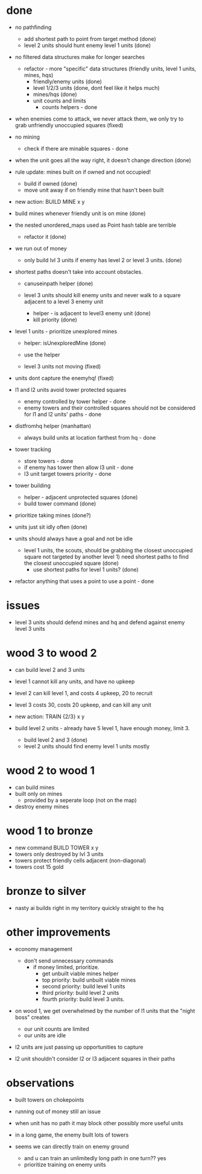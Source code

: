 # done
- no pathfinding
  - add shortest path to point from target method (done)
  - level 2 units should hunt enemy level 1 units (done)
- no filtered data structures make for longer searches
  - refactor - more "specific" data structures (friendly units, level 1 units, mines, hqs)
    - friendly/enemy units  (done)
    - level 1/2/3 units (done, dont feel like it helps much)
    - mines/hqs (done)
    - unit counts and limits
      - counts helpers - done

- when enemies come to attack, we never attack them, we only try to grab unfriendly unoccupied squares (fixed)

- no mining
  - check if there are minable squares - done


- when the unit goes all the way right, it doesn't change direction (done)

 - rule update: mines built on if owned and not occupied!
    - build if owned (done)
    - move unit away if on friendly mine that hasn't been built

- new action: BUILD MINE x y
- build mines whenever friendly unit is on mine (done)

- the nested unordered_maps used as Point hash table are terrible
  - refactor it (done)

- we run out of money
  - only build lvl 3 units if enemy has level 2 or level 3 units. (done)


- shortest paths doesn't take into account obstacles.
  - canuseinpath helper (done)

  - level 3 units should kill enemy units and never walk to a square adjacent to a level 3 enemy unit
    - helper - is adjacent to level3 enemy unit (done)
    - kill priority (done)

- level 1 units - prioritize unexplored mines
  - helper: isUnexploredMine (done)
  - use the helper

  - level 3 units not moving (fixed)
- units dont capture the enemyhq! (fixed)

- l1 and l2 units avoid tower protected squares
    - enemy controlled by tower helper - done
  - enemy towers and their controlled squares should not be considered for l1 and l2 units' paths - done

- distfromhq helper (manhattan)
  - always build units at location farthest from hq - done

- tower tracking
  - store towers - done
  - if enemy has tower then allow l3 unit - done
  - l3 unit target towers priority - done

- tower building
  - helper - adjacent unprotected squares (done)
  - build tower command (done)

- prioritize taking mines (done?)

- units just sit idly often (done)
- units should always have a goal and not be idle
  - level 1 units, the scouts, should be grabbing the closest unoccupied square not targeted by another level 1)  need shortest paths to find the closest unoccupied square (done)
    - use shortest paths for level 1 units? (done)

- refactor anything that uses a point to use a point - done


# issues

  - level 3 units should defend mines and hq and defend against enemy level 3 units



# wood 3 to wood 2

- can build level 2 and 3 units
- level 1 cannot kill any units, and have no upkeep
- level 2 can kill level 1, and costs 4 upkeep, 20 to recruit
- level 3 costs 30, costs 20 upkeep, and can kill any unit
- new action: TRAIN {2/3} x y

- build level 2 units - already have 5 level 1, have enough money, limit 3.
  - build level 2 and 3 (done)
  - level 2 units should find enemy level 1 units mostly


# wood 2 to wood 1

- can build mines
- built only on mines
  - provided by a seperate loop (not on the map)
- destroy enemy mines

# wood 1 to bronze

- new command BUILD TOWER x y
- towers only destroyed by lvl 3 units
- towers protect friendly cells adjacent (non-diagonal)
- towers cost 15 gold

# bronze to silver

- nasty ai builds right in my territory quickly straight to the hq

# other improvements

- economy management
  - don't send unnecessary commands
    - if money limited, prioritize.
      - get unbuilt viable mines helper
      - top priority: build unbuilt viable mines
      - second priority: build level 1 units
      - third priority: build level 2 units
      - fourth priority: build level 3 units.


- on wood 1, we get overwhelmed by the number of l1 units that the "night boss" creates
  - our unit counts are limited
  - our units are idle



- l2 units are just passing up opportunities to capture

- l2 unit shouldn't consider l2 or l3 adjacent squares in their paths

# observations

- built towers on chokepoints
- running out of money still an issue
- when unit has no path it may block other possibly more useful units
- in a long game, the enemy built lots of towers

- seems we can directly train on enemy ground
  - and u can train an unlimitedly long path in one turn?? yes
  - prioritize training on enemy units